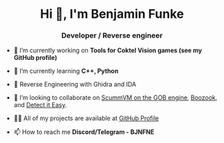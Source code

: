 <h1 align="center">Hi 👋, I'm Benjamin Funke</h1>
<h3 align="center">Developer / Reverse engineer</h3>

- 🔭 I’m currently working on **Tools for Coktel Vision games (see my GitHub profile)**

- 🌱 I’m currently learning **C++, Python**

- :hammer: Reverse Engineering with Ghidra and IDA

- 👯 I’m looking to collaborate on [ScummVM on the GOB engine](https://wiki.scummvm.org/index.php?title=User:BJNFNE), [Boozook](https://github.com/adventurebrew/boozook), and [Detect it Easy](https://github.com/horsicq/Detect-It-Easy).

- 👨‍💻 All of my projects are available at [GitHub Profile](https://github.com/BJNFNE)

- 📫 How to reach me **Discord/Telegram - BJNFNE**
